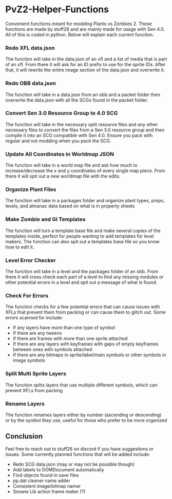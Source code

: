 # PvZ2-Helper-Functions
Convenient functions meant for modding Plants vs Zombies 2. These functions are made by stuff26 and are mainly made for usage with Sen 4.0. All of this is coded in python. Below will explain each current function.

### Redo XFL data.json
The function will take in the data.json of an xfl and a list of media that is part of an xfl. From there it will ask for an ID prefix to use for the sprite IDs. After that, it will rewrite the entire image section of the data.json and overwrite it.

### Redo OBB data.json
The function will take in a data.json from an obb and a packet folder then overwrite the data.json with all the SCGs found in the packet folder.

### Convert Sen 3.0 Resource Group to 4.0 SCG
The function will take in the necessary split resource files and any other necessary files to convert the files from a Sen 3.0 resource group and then compile it into an SCG compatible with Sen 4.0. Ensure you pack with regular and not modding when you pack the SCG.

### Update All Coordinates in Worldmap JSON
The function will take in a world map file and ask how much to increase/decrease the x and y coordinates of every single map piece. From there it will spit out a new worldmap file with the edits.

### Organize Plant Files
The function will take in a packages folder and organize plant types, props, levels, and almanac data based on what is in property sheets

### Make Zombie and GI Templates
The function will turn a template base file and make several copies of the templates inside, perfect for people wanting to add templates for level makers. The function can also spit out a templates base file so you know how to edit it.

### Level Error Checker
The function will take in a level and the packages folder of an obb. From there it will cross check each part of a level to find any missing modules or other potential errors in a level and spit out a message of what is found.

### Check For Errors
The function checks for a few potential errors that can cause issues with XFLs that prevent them from packing or can cause them to glitch out. Some errors scanned for include:
- If any layers have more than one type of symbol
- If there are any tweens
- If there are frames with more than one sprite attached
- If there are any layers with keyframes with gaps of empty keyframes between ones with symbols attached
- If there are any bitmaps in sprite/label/main symbols or other symbols in image symbols

### Split Multi Sprite Layers
The function splits layers that use multiple different symbols, which can prevent XFLs from packing

### Rename Layers
The function renames layers either by number (ascending or descending) or by the symbol they use, useful for those who prefer to be more organized


## Conclusion
Feel free to reach out to stuff26 on discord if you have suggestions or issues. Some currently planned functions that will be added include:

- Redo SCG data.json (may or may not be possible though)
- Add labels to DOMDocument automatically
- Find objects found in save files
- pp.dat cleaner name adder
- Consistent image/bitmap namer
- Snowie Lib action frame maker (?)
